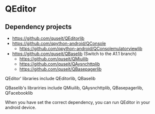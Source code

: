QEditor
=======


Dependency projects
-------------------------

* https://github.com/quseit/QEditorlib
* https://github.com/qpython-android/QConsole
	* https://github.com/qpython-android/QConsolemulatorviewlib
* https://github.com/quseit/QBaselib (Switch to the A1.1 branch)
	* https://github.com/quseit/QMiuilib 
	* https://github.com/quseit/QAysnchttplib 
	* https://github.com/quseit/QBasepagerlib 


QEditor' libraries include QEditorlib, QBaselib


QBaselib's librariries include QMiuilib, QAysnchttplib, QBasepagerlib, QFacebooklib


When you have set the correct dependency, you can run QEditor in your android device.

